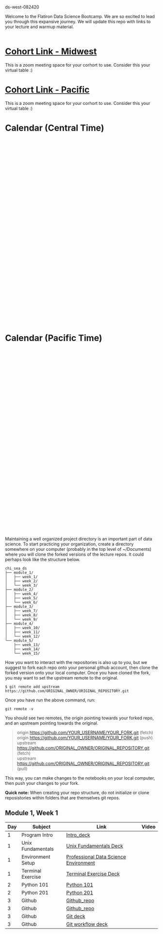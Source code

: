 
ds-west-082420

Welcome to the Flatiron Data Science Bootcamp.  We are so excited to lead you through this expansive journey.  We will update this repo with links to your lecture and warmup material. <br><br>

# [Cohort Link - Midwest]()
This is a zoom meeting space for your corhort to use. Consider this your virtual table :)

# [Cohort Link - Pacific ]()
This is a zoom meeting space for your corhort to use. Consider this your virtual table :)


# Calendar (Central Time)
<iframe src="" style="border: 0" width="800" height="600" frameborder="0" scrolling="no"></iframe>

# Calendar (Pacific Time)
<iframe src="" style="border: 0" width="800" height="600" frameborder="0" scrolling="no"></iframe>
<br>
<br>
Maintaining a well organized project directory is an important part of data science. To start practicing your organization, create a directory somewhere on your computer (probably in the top level of ~/Documents) where you will clone the forked versions of the lecture repos.  It could perhaps look like the structure below.

```
chi_sea_ds
├── module_1/ 
│   ├── week_1/ 
│   ├── week_2/ 
│   └── week_3/ 
├── module_2/ 
│   ├── week_4/ 
│   ├── week_5/ 
│   └── week_6/ 
├── module_3/ 
│   ├── week_7/ 
│   ├── week_8/ 
│   └── week_9/ 
├── module_4/ 
│   ├── week_10/    
│   ├── week_11/ 
│   └── week_12/ 
└── module_5/ 
    ├── week_13/ 
    ├── week_14/ 
    └── week_15/ 
```

How you want to interact with the repositories is also up to you, but we suggest to fork each repo onto your personal github account, then clone the forked version onto your local computer. Once you have cloned the fork, you may want to set the upstream remote to the original.

`
$ git remote add upstream https://github.com/ORIGINAL_OWNER/ORIGINAL_REPOSITORY.git
` 

Once you have run the above command, run:

`
git remote -v
`

You should see two remotes, the origin pointing towards your forked repo, and an upstream pointing towards the original.

> origin    https://github.com/YOUR_USERNAME/YOUR_FORK.git (fetch)<br>
> origin    https://github.com/YOUR_USERNAME/YOUR_FORK.git (push)<br>
> upstream  https://github.com/ORIGINAL_OWNER/ORIGINAL_REPOSITORY.git (fetch)<br>
> upstream  https://github.com/ORIGINAL_OWNER/ORIGINAL_REPOSITORY.git (pull)<br>

This way, you can make changes to the notebooks on your local computer, then push your changes to your fork.  

**Quick note:** When creating your repo structure, do not initialize or clone reposistories within folders that are themselves git repos.  

## Module 1, Week 1
| Day | Subject           | Link                                                                                                                                                        | Video |
|----|----|----|---|
|   1 | Program Intro     | [Intro_deck]()                                                                                                                                               |       |
|   1 | Unix Fundamentals | [Unix Fundamentals Deck]()                                                                                                                                   |       |
|   1 | Environment Setup | [Professional Data Science Environment](https://docs.google.com/presentation/d/1-GZy9KEZWd0aBbs8l1tdYFLhtsLH3jSW1TtDCeWOVlk/edit#slide=id.g5b87c484ed_1_154) |       |
|   1 | Terminal Exercise | [Terminal Exercise Deck](https://github.com/learn-co-students/terminal_exercise-ds-west-082420)                            |       |
|   2 | Python 101        | [Python 101](https://github.com/learn-co-students/python_101_seattle-chicago-ds)                                                                             |       |
|   2 | Python 201        | [Python 201](https://github.com/learn-co-students/ds_west_082420-python-part-II/)                                                                            |       |
|   3 | Github            | [Github_repo](https://github.com/learn-co-students/github_ds-west-082420)                                                                                |       |
|   3 | Github            | [Github_repo](https://github.com/learn-co-students/github_ds-west-project-repo,)                                                                                |       |
|   3 | Github            | [Git deck](https://docs.google.com/presentation/d/1pTTuC2haw7iLbkKtOG8Id1dZdLRDc3v89iN9xEsS918/edit#slide=id.g55da4cf737_0_94)                               |       |
|   3 | Github            | [Git workflow deck](https://docs.google.com/presentation/d/1FEgL_M-7eyRy2pxKaOmS_1yWddVNDdOZWxf7AFa62hc/edit#slide=id.g5a88649ce4_0_65)                      |       |
